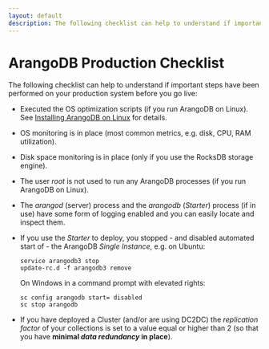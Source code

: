 ```yaml
---
layout: default
description: The following checklist can help to understand if important stepshave been performed on your production system before you go live
---
```

ArangoDB Production Checklist
=============================

The following checklist can help to understand if important steps
have been performed on your production system before you go live:

- Executed the OS optimization scripts (if you run ArangoDB on Linux).
  See [Installing ArangoDB on Linux](installation-linux.html) for details.
- OS monitoring is in place
  (most common metrics, e.g. disk, CPU, RAM utilization).
- Disk space monitoring is in place
  (only if you use the RocksDB storage engine).
- The user _root_ is not used to run any ArangoDB processes
  (if you run ArangoDB on Linux).
- The _arangod_ (server) process and the _arangodb_ (_Starter_) process
  (if in use) have some form of logging enabled and you can easily
  locate and inspect them.
- If you use the _Starter_ to deploy, you stopped - and disabled
  automated start of - the ArangoDB _Single Instance_, e.g. on Ubuntu:

  ```
  service arangodb3 stop
  update-rc.d -f arangodb3 remove
  ```

  On Windows in a command prompt with elevated rights:

  ```
  sc config arangodb start= disabled
  sc stop arangodb
  ```

- If you have deployed a Cluster (and/or are using DC2DC) the 
  _replication factor_ of your collections is set to a value equal
  or higher than 2 (so that you have **minimal
  _data redundancy_ in place**).
